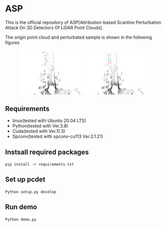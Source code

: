 # ASP

This is the official repository of ASP[Attribution-based Scanline Perturbation Attack On 3D Detectors Of LiDAR Point Clouds].

The origin point cloud and perturbated sample is shown in the following figures
<center class="half">
<img src="figs/before_corrupt.png" width=200/>
<img src="figs/after_corrupt.png" width=200/>
</center>

##  Requirements

* linux(tested with Ubuntu 20.04 LTS)
* Python(tested with Ver.3.8)
* Cuda(tested with Ver.11.3)
* Spconv(tested with spconv-cu113 Ver.2.1.21)

## Instsall required packages
<code>pip install -r requirements.txt </code>

## Set up pcdet
<code>Python setup.py develop </code>

## Run demo
<code>Python demo.py </code>




